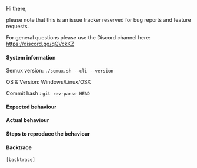 Hi there,

please note that this is an issue tracker reserved for bug reports and feature requests.

For general questions please use the Discord channel here: https://discord.gg/qQVckKZ

#### System information

Semux version: `./semux.sh --cli --version`

OS & Version: Windows/Linux/OSX

Commit hash : `git rev-parse HEAD`

#### Expected behaviour


#### Actual behaviour


#### Steps to reproduce the behaviour


#### Backtrace

````
[backtrace]
````


